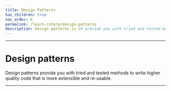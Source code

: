 ```yaml
---
title: Design Patterns
has_children: true
nav_order: 6
permalink: /learn-csharp/design-patterns
description: Design patterns in C# provide you with tried and tested methods to write higher quality code that is more extensible and re-usable.
---
```


<script async src="https://pagead2.googlesyndication.com/pagead/js/adsbygoogle.js"></script>
<!-- horizontal_display_ad -->
<ins class="adsbygoogle"
     style="display:block"
     data-ad-client="ca-pub-0640869077433160"
     data-ad-slot="8459798581"
     data-ad-format="auto"
     data-full-width-responsive="true"></ins>
<script>
     (adsbygoogle = window.adsbygoogle || []).push({});
</script>

****
# Design patterns

Design patterns provide you with tried and tested methods to write higher quality code that is more extensible and re-usable.

****